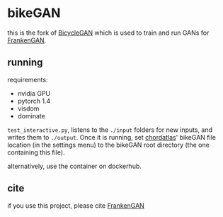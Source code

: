 # bikeGAN

this is the fork of [BicycleGAN](https://junyanz.github.io/BicycleGAN/) which is used to train and run GANs for [FrankenGAN](http://geometry.cs.ucl.ac.uk/projects/2018/frankengan).

## running

requirements: 
* nvidia GPU
* pytorch 1.4
* visdom
* dominate

`test_interactive.py`, listens to the `./input` folders for new inputs, and writes them to `./output`. Once it is running, set [chordatlas](https://github.com/twak/chordatlas)' bikeGAN file location (in the settings menu) to the bikeGAN root directory (the one containing this file).

alternatively, use the container on dockerhub.

## cite

if you use this project, please cite [FrankenGAN](https://arxiv.org/abs/1806.07179)

